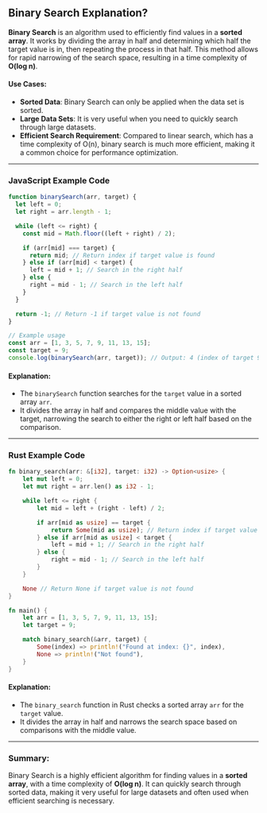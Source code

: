 ## Binary Search Explanation?

**Binary Search** is an algorithm used to efficiently find values in a **sorted array**. It works by dividing the array in half and determining which half the target value is in, then repeating the process in that half. This method allows for rapid narrowing of the search space, resulting in a time complexity of **O(log n)**.

#### **Use Cases**:

- **Sorted Data**: Binary Search can only be applied when the data set is sorted.
- **Large Data Sets**: It is very useful when you need to quickly search through large datasets.
- **Efficient Search Requirement**: Compared to linear search, which has a time complexity of O(n), binary search is much more efficient, making it a common choice for performance optimization.

---

### **JavaScript Example Code**

```javascript
function binarySearch(arr, target) {
  let left = 0;
  let right = arr.length - 1;

  while (left <= right) {
    const mid = Math.floor((left + right) / 2);

    if (arr[mid] === target) {
      return mid; // Return index if target value is found
    } else if (arr[mid] < target) {
      left = mid + 1; // Search in the right half
    } else {
      right = mid - 1; // Search in the left half
    }
  }

  return -1; // Return -1 if target value is not found
}

// Example usage
const arr = [1, 3, 5, 7, 9, 11, 13, 15];
const target = 9;
console.log(binarySearch(arr, target)); // Output: 4 (index of target 9)
```

#### **Explanation**:

- The `binarySearch` function searches for the `target` value in a sorted array `arr`.
- It divides the array in half and compares the middle value with the target, narrowing the search to either the right or left half based on the comparison.

---

### **Rust Example Code**

```rust
fn binary_search(arr: &[i32], target: i32) -> Option<usize> {
    let mut left = 0;
    let mut right = arr.len() as i32 - 1;

    while left <= right {
        let mid = left + (right - left) / 2;

        if arr[mid as usize] == target {
            return Some(mid as usize); // Return index if target value is found
        } else if arr[mid as usize] < target {
            left = mid + 1; // Search in the right half
        } else {
            right = mid - 1; // Search in the left half
        }
    }

    None // Return None if target value is not found
}

fn main() {
    let arr = [1, 3, 5, 7, 9, 11, 13, 15];
    let target = 9;

    match binary_search(&arr, target) {
        Some(index) => println!("Found at index: {}", index),
        None => println!("Not found"),
    }
}
```

#### **Explanation**:

- The `binary_search` function in Rust checks a sorted array `arr` for the `target` value.
- It divides the array in half and narrows the search space based on comparisons with the middle value.

---

### **Summary**:

Binary Search is a highly efficient algorithm for finding values in a **sorted array**, with a time complexity of **O(log n)**. It can quickly search through sorted data, making it very useful for large datasets and often used when efficient searching is necessary.
